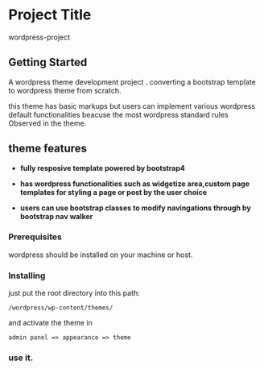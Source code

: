 # Project Title

wordpress-project

## Getting Started

A wordpress theme development project .
converting a bootstrap template to  wordpress theme from scratch.

this theme has basic markups but users can implement various wordpress default functionalities beacuse the most  wordpress standard rules Observed in the theme.


## theme features

* **fully resposive template powered by bootstrap4** 

* **has wordpress functionalities such as  widgetize area,custom page templates for styling a page or post by the user choice** 

* **users can use bootstrap classes to modify navingations through by bootstrap nav walker** 


### Prerequisites

wordpress should be installed on your machine or host.


### Installing

just put the root directory into this path: 

```
/wordpress/wp-content/themes/
```

and activate the theme in 

```
admin panel => appearance => theme 
```








### use it. 













